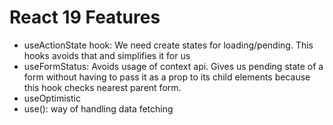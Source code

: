 # React 19 Features
- useActionState hook: We need create states for loading/pending. This hooks avoids that and simplifies it for us
- useFormStatus: Avoids usage of context api. Gives us pending state of a form without having to pass it as a prop to its child elements because this hook checks nearest parent form.
- useOptimistic
- use(): way of handling data fetching
